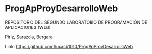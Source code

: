 # ProgApProyDesarrolloWeb
REPOSITORIO DEL SEGUNDO LABORATORIO DE PROGRAMACIÓN DE APLICACIONES (WEB)

Piriz, Sarazola, Bergara

Link: https://github.com/lucasb1010/ProgApProyDesarrolloWeb
